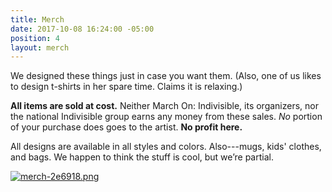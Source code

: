 ```yaml
---
title: Merch
date: 2017-10-08 16:24:00 -05:00
position: 4
layout: merch
---
```


We designed these things just in case you want them. (Also, one of us likes to design t-shirts in her spare time. Claims it is relaxing.) 

**All items are sold at cost.** Neither March On: Indivisible, its organizers, nor the national Indivisible group earns any money from these sales. *No* portion of your purchase does goes to the artist. **No profit here.**

All designs are available in all styles and colors. Also---mugs, kids' clothes, and bags. We happen to think the stuff is cool, but we’re partial.

[![merch-2e6918.png](/uploads/merch-2e6918.png)](https://https://www.redbubble.com/people/MarchOnKnoxCo/shop?asc=u)